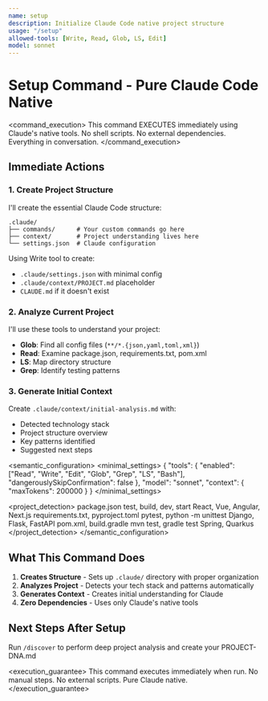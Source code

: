 ```yaml
---
name: setup
description: Initialize Claude Code native project structure
usage: "/setup"
allowed-tools: [Write, Read, Glob, LS, Edit]
model: sonnet
---
```


# Setup Command - Pure Claude Code Native

<command_execution>
This command EXECUTES immediately using Claude's native tools.
No shell scripts. No external dependencies. Everything in conversation.
</command_execution>

## Immediate Actions

### 1. Create Project Structure
I'll create the essential Claude Code structure:

```
.claude/
├── commands/      # Your custom commands go here
├── context/       # Project understanding lives here
└── settings.json  # Claude configuration
```

Using Write tool to create:
- `.claude/settings.json` with minimal config
- `.claude/context/PROJECT.md` placeholder
- `CLAUDE.md` if it doesn't exist

### 2. Analyze Current Project
I'll use these tools to understand your project:
- **Glob**: Find all config files (`**/*.{json,yaml,toml,xml}`)
- **Read**: Examine package.json, requirements.txt, pom.xml
- **LS**: Map directory structure
- **Grep**: Identify testing patterns

### 3. Generate Initial Context
Create `.claude/context/initial-analysis.md` with:
- Detected technology stack
- Project structure overview
- Key patterns identified
- Suggested next steps

<semantic_configuration>
  <minimal_settings>
    {
      "tools": {
        "enabled": ["Read", "Write", "Edit", "Glob", "Grep", "LS", "Bash"],
        "dangerouslySkipConfirmation": false
      },
      "model": "sonnet",
      "context": {
        "maxTokens": 200000
      }
    }
  </minimal_settings>
  
  <project_detection>
    <pattern name="javascript">
      <indicator>package.json</indicator>
      <commands>test, build, dev, start</commands>
      <framework>React, Vue, Angular, Next.js</framework>
    </pattern>
    <pattern name="python">
      <indicator>requirements.txt, pyproject.toml</indicator>
      <commands>pytest, python -m unittest</commands>
      <framework>Django, Flask, FastAPI</framework>
    </pattern>
    <pattern name="java">
      <indicator>pom.xml, build.gradle</indicator>
      <commands>mvn test, gradle test</commands>
      <framework>Spring, Quarkus</framework>
    </pattern>
  </project_detection>
</semantic_configuration>

## What This Command Does

1. **Creates Structure** - Sets up `.claude/` directory with proper organization
2. **Analyzes Project** - Detects your tech stack and patterns automatically
3. **Generates Context** - Creates initial understanding for Claude
4. **Zero Dependencies** - Uses only Claude's native tools

## Next Steps After Setup

Run `/discover` to perform deep project analysis and create your PROJECT-DNA.md

<execution_guarantee>
This command executes immediately when run.
No manual steps. No external scripts. Pure Claude native.
</execution_guarantee>